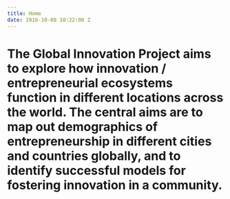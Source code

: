 ```yaml
---
title: Home
date: 2016-10-08 10:22:00 Z
---
```


# The Global Innovation Project aims to explore how innovation / entrepreneurial ecosystems function in different locations across the world. The central aims are to map out demographics of entrepreneurship in different cities and countries globally, and to identify successful models for fostering innovation in a community.
